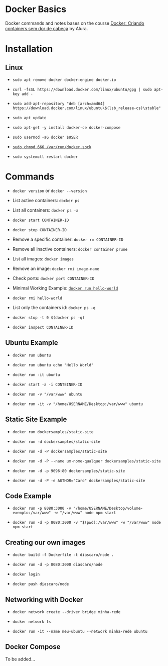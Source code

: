 # Docker Basics

Docker commands and notes bases on the course [Docker: Criando containers sem dor de cabeça](https://cursos.alura.com.br/course/docker-e-docker-compose) by Alura.

# Installation

## Linux

- `sudo apt remove docker docker-engine docker.io`

- `curl -fsSL https://download.docker.com/linux/ubuntu/gpg | sudo apt-key add -`

- `sudo add-apt-repository "deb [arch=amd64] https://download.docker.com/linux/ubuntu\$(lsb_release-cs)\stable"
`

- `sudo apt update`

- `sudo apt-get -y install docker-ce docker-compose`

- `sudo usermod -aG docker $USER`

- [`sudo chmod 666 /var/run/docker.sock`](https://stackoverflow.com/questions/48957195/how-to-fix-docker-got-permission-denied-issue)

- `sudo systemctl restart docker`

# Commands

- `docker version` or `docker --version`

- List active containers: `docker ps`

- List all containers: `docker ps -a`

- `docker start CONTAINER-ID`

- `docker stop CONTAINER-ID`

- Remove a specific container: `docker rm CONTAINER-ID`

- Remove all inactive containers: `docker container prune`

- List all images: `docker images`

- Remove an image: `docker rmi image-name`

- Check ports: `docker port CONTAINER-ID`

- Minimal Working Example: [`docker run hello-world`](https://hub.docker.com/_/hello-world)

- `docker rmi hello-world`

- List only the containers id: `docker ps -q`

- `docker stop -t 0 $(docker ps -q)`

- `docker inspect CONTAINER-ID`

## Ubuntu Example

- `docker run ubuntu`

- `docker run ubuntu echo "Hello World"`

- `docker run -it ubuntu`

- `docker start -a -i CONTEINER-ID`


- `docker run -v "/var/www" ubuntu`

- `docker run -it -v "/home/USERNAME/Desktop:/var/www" ubuntu`

## Static Site Example

- `docker run dockersamples/static-site`

- `docker run -d dockersamples/static-site`

- `docker run -d -P dockersamples/static-site`

- `docker run -d -P --name um-nome-qualquer dockersamples/static-site`

- `docker run -d -p 9696:80 dockersamples/static-site`

- `docker run -d -P -e AUTHOR="Caro" dockersamples/static-site`

## Code Example

- `docker run -p 8080:3000 -v "/home/USERNAME/Desktop/volume-exemplo:/var/www" -w "/var/www" node npm start`

- `docker run -d -p 8080:3000 -v "$(pwd):/var/www" -w "/var/www" node npm start`

## Creating our own images

- `docker build -f Dockerfile -t diascaro/node .`

- `docker run -d -p 8080:3000 diascaro/node`

- `docker login`

- `docker push diascaro/node`

## Networking with Docker

- `docker network create --driver bridge minha-rede`

- `docker network ls`

- `docker run -it --name meu-ubuntu --network minha-rede ubuntu`

## Docker Compose

To be added...

